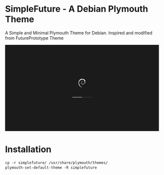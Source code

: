 # SimpleFuture - A Debian Plymouth Theme
A Simple and Minimal Plymouth Theme for Debian. Inspired and modified from FuturePrototype Theme

![](Sample.png)

# Installation

```
cp -r simplefuture/ /usr/share/plymouth/themes/
plymouth-set-default-theme -R simplefuture
